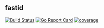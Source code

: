 ## fastid

[![Build Status][travis-image]][travis-url]
[![Go Report Card][go-report-image]][go-report-url]
[![coverage][coverage-image]][coverage-url]


[travis-image]: https://travis-ci.org/cristalhq/fastid.svg?branch=master
[travis-url]: https://travis-ci.org/cristalhq/fastid
[go-report-image]: https://goreportcard.com/badge/github.com/cristalhq/fastid
[go-report-url]: https://goreportcard.com/report/github.com/cristalhq/fastid
[coverage-image]: https://coveralls.io/repos/github/cristalhq/fastid/badge.svg?branch=master
[coverage-url]: https://coveralls.io/github/cristalhq/fastid?branch=master
